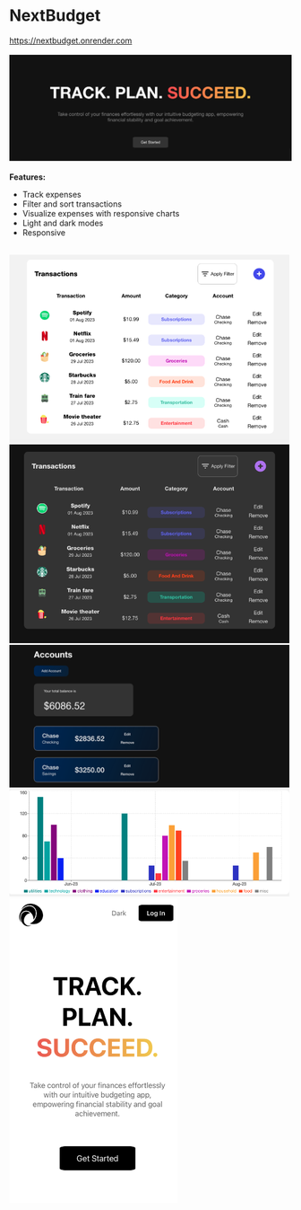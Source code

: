 # NextBudget
https://nextbudget.onrender.com
<br/>
<br/>
<img src="docs/main.png" width="700px">
<br/>
<br/>
<b>Features:</b>

* Track expenses
* Filter and sort transactions
* Visualize expenses with responsive charts
* Light and dark modes
* Responsive
<br/>

<img src="docs/light.png" width="500px">
<br/>
<img src="docs/dark.png" width="500px">
<br/>
<img src="docs/accounts.png" width="500px">
<br/>
<img src="docs/bar.png" width="500px"/>
<br/>
<img src="docs/mobile.jpg" width="300px">
